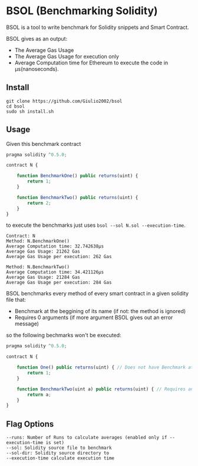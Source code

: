 # BSOL (Benchmarking Solidity)
BSOL is a tool to write benchmark for Solidity snippets and Smart Contract.

BSOL gives as an output:
* The Average Gas Usage
* The Average Gas Usage for execution only
* Average Computation time for Ethereum to execute the code in µs(nanoseconds).
## Install
```
git clone https://github.com/Giulio2002/bsol
cd bsol
sudo sh install.sh
```
## Usage
Given this benchmark contract
```js
pragma solidity ^0.5.0;

contract N {

    function BenchmarkOne() public returns(uint) {
        return 1;
    }

    function BenchmarkTwo() public returns(uint) {
        return 2;
    }
}
```
to execute the benchmarks just uses `bsol --sol N.sol --execution-time`.

```
Contract: N
Method: N.BenchmarkOne()
Average Computation time: 32.742638µs
Average Gas Usage: 21262 Gas
Average Gas Usage per execution: 262 Gas

Method: N.BenchmarkTwo()
Average Computation time: 34.421126µs
Average Gas Usage: 21284 Gas
Average Gas Usage per execution: 284 Gas
```
BSOL benchmarks every method of every smart contract in a given solidity file that:
* Benchmark at the beggining of its name (if not: the method is ignored)
* Requires 0 arguments (if more argument BSOL gives out an error message)

so the following bechmarks won't be executed:
```js
pragma solidity ^0.5.0;

contract N {

    function One() public returns(uint) { // Does not have Benchmark at the beggining of the name
        return 1;
    }

    function BenchmarkTwo(uint a) public returns(uint) { // Requires an argument
        return a;
    }
}
```
## Flag Options
```
--runs: Number of Runs to calculate averages (enabled only if --execution-time is set)
--sol: Solidity source file to benchmark
--sol-dir: Solidity source directory to 
--execution-time calculate execution time
```